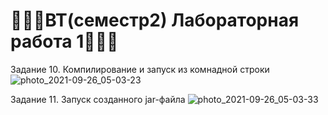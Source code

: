 # 👩🏼‍💻ВТ(семестр2) Лабораторная работа 1👩🏼‍💻

Задание 10. Компилирование и запуск из комнадной строки
![photo_2021-09-26_05-03-23](https://user-images.githubusercontent.com/70768537/134790778-de149ed8-72f7-455a-b5e4-50b69ee1d5c8.jpg)

Задание 11. Запуск созданного jar-файла
![photo_2021-09-26_05-03-33](https://user-images.githubusercontent.com/70768537/134790809-43b41cf3-5356-45cd-9dd9-f4d15523d5ab.jpg)
